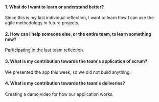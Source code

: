 #### 1. What do I want to learn or understand better?
Since this is my last individual reflection, I want to learn how I can use the agile methodology in future projects.

#### 2. How can I help someone else, or the entire team, to learn something new? 
Participating in the last team reflection.

#### 3. What is my contribution towards the team's application of scrum?
We presented the app this week, so we did not build anything.

#### 4. What is my contribution towards the team's deliveries? 
Creating a demo video for how our application works.
